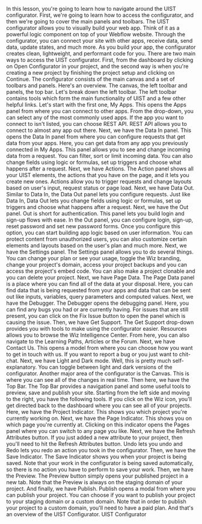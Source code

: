 In this lesson, you're going to learn how to navigate around the UIST configurator. First, we're going to learn how to access the configurator, and then we're going to cover the main panels and toolbars. The UIST configurator allows you to visually build your web app. Think of it as a powerful logic component on top of your Webflow website. Through the configurator, you can connect your site with other apps, receive data, send data, update states, and much more. As you build your app, the configurator creates clean, lightweight, and performant code for you. There are two main ways to access the UIST configurator. First, from the dashboard by clicking on Open Configurator in your project, and the second way is when you're creating a new project by finishing the project setup and clicking on Continue. The configurator consists of the main canvas and a set of toolbars and panels. Here's an overview. The canvas, the left toolbar and panels, the top bar. Let's break down the left toolbar. The left toolbar contains tools which form the main functionality of UIST and a few other helpful links. Let's start with the first one, My Apps. This opens the Apps panel from where you can connect to other apps. From the drop-down, you can select any of the most commonly used apps. If the app you want to connect to isn't listed, you can choose REST API. REST API allows you to connect to almost any app out there. Next, we have the Data In panel. This opens the Data In panel from where you can configure requests that get data from your apps. Here, you can get data from any app you previously connected in My Apps. This panel allows you to see and change incoming data from a request. You can filter, sort or limit incoming data. You can also change fields using logic or formulas, set up triggers and choose what happens after a request. Next, we have Actions. The Action panel shows all your UIST elements, the actions that you have on the page, and it lets you create new ones. Actions allow you to trigger requests and change layouts based on user's input, request status or page load. Next, we have Data Out. Similar to Data In, the Data Out panel lets you configure requests. Just like Data In, Data Out lets you change fields using logic or formulas, set up triggers and choose what happens after a request. Next, we have the Out panel. Out is short for authentication. This panel lets you build login and sign-up flows with ease. In the Out panel, you can configure login, sign-up, reset password and set new password forms. Once you configure this option, you can start building app logic based on user information. You can protect content from unauthorized users, you can also customize certain elements and layouts based on the user's plan and much more. Next, we have the Settings panel. The Settings panel allows you to do several things. You can change your plan or see your usage, toggle the Wiz branding, change your project's domain, access your project backups and you can access the project's embed code. You can also make a project clonable and you can delete your project. Next, we have Page Data. The Page Data panel is a place where you can find all of the data at your disposal. Here, you can find data that is being requested from your apps and data that can be sent out like inputs, variables, query parameters and computed values. Next, we have the Debugger. The Debugger opens the debugging panel. Here, you can find any bugs you had or are currently having. For issues that are still present, you can click on the Fix Issue button to open the panel which is causing the issue. Then, we have Get Support. The Get Support drop-down provides you with tools to make using the configurator easier. Resources allows you to browse the Wiz Intelligence Center. From here, you can also navigate to the Learning Paths, Articles or the Forum. Next, we have Contact Us. This opens a model from where you can choose how you want to get in touch with us. If you want to report a bug or you just want to chit-chat. Next, we have Light and Dark mode. Well, this is pretty much self-explanatory. You can toggle between light and dark versions of the configurator. Another major area of the configurator is the Canvas. This is where you can see all of the changes in real time. Then here, we have the Top Bar. The Top Bar provides a navigation panel and some useful tools to preview, save and publish your site. Starting from the left side and moving to the right, you have the following tools. If you click on the Wiz icon, you'll get directed back to the dashboard where you can see all of your projects. Here, we have the Project Indicator. This shows you which project you're currently working on. Next, we have the Page Indicator. This shows you on which page you're currently at. Clicking on this indicator opens the Pages panel where you can switch to any page you like. Next, we have the Refresh Attributes button. If you just added a new attribute to your project, then you'll need to hit the Refresh Attributes button. Undo lets you undo and Redo lets you redo an action you took in the configurator. Then, we have the Save Indicator. The Save Indicator shows you when your project is being saved. Note that your work in the configurator is being saved automatically, so there is no action you have to perform to save your work. Then, we have the Preview. The Preview button simply opens your published project in a new tab. Note that the Preview is always on the staging domain of your project. And finally, we have Publish. Publish opens a modal from where you can publish your project. You can choose if you want to publish your project to your staging domain or a custom domain. Note that in order to publish your project to a custom domain, you'll need to have a paid plan. And that's an overview of the UIST Configurator. UIST Configurator